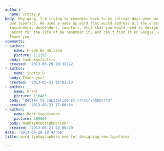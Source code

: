 ```yaml
---
author:
  name: Scotty_B
body: Hey gang, I'm trying to remember back to my college days when we designed our
  own typeface. We used a made up word that would address all the characteristics
  (ascenders, descenders, counters, etc) that you would need to design a full alphabet.
  Cannot for the life of me remember it, and can't find it on Google. Anyone remember?
  Thank you.
comments:
- author:
    name: Frode Bo Helland
    picture: 112295
  body: hamburgefontsiv
  created: '2013-05-20 20:32:22'
- author:
    name: Scotty_B
  body: Thank you!
  created: '2013-05-21 16:02:13'
- author:
    name: hrant
    picture: 110403
  body: "Better to capitalize it.\r\n\r\nhhp\r\n"
  created: '2013-05-21 17:00:54'
- author:
    name: Bert Vanderveen
    picture: 109809
  body: WwHhYyNnOoTtBbOoTtHh?
  created: '2013-05-21 22:05:20'
date: '2013-05-20 19:43:56'
title: word typhographers use for designing new typefaces

---
```


